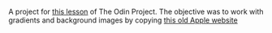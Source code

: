 A project for [this lesson](https://www.theodinproject.com/lessons/building-with-backgrounds-and-gradients) of The Odin Project.
The objective was to work with gradients and background images by copying [this old Apple website](https://web.archive.org/web/20140301004610/http://www.apple.com/)
